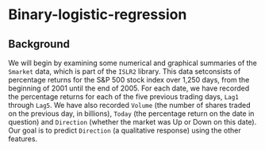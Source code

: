 # Binary-logistic-regression
## Background

We will begin by examining some numerical and graphical summaries of the `Smarket` data, which is part of the `ISLR2` library. This data setconsists of percentage returns for the S&P 500 stock index over 1,250
days, from the beginning of 2001 until the end of 2005. For each date, we have recorded the percentage returns for each of the five previous trading days, `Lag1` through `Lag5`. We have also recorded `Volume` (the number of shares traded on the previous day, in billions), `Today` (the percentage return on the date in question) and `Direction` (whether the market was Up or Down on this date). Our goal is to predict `Direction` (a qualitative response) using the other features.
